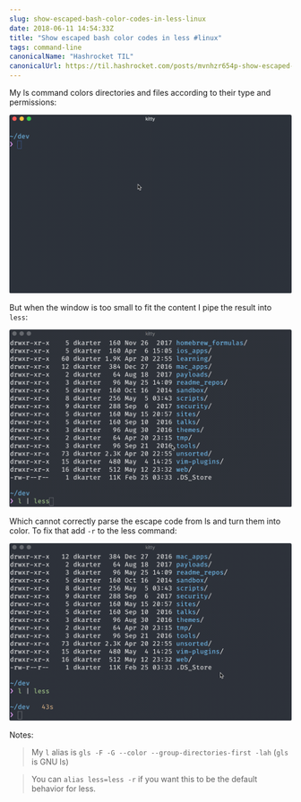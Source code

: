 ```yaml
---
slug: show-escaped-bash-color-codes-in-less-linux
date: 2018-06-11 14:54:33Z
title: "Show escaped bash color codes in less #linux"
tags: command-line
canonicalName: "Hashrocket TIL"
canonicalUrl: https://til.hashrocket.com/posts/mvnhzr654p-show-escaped-bash-color-codes-in-less-linux
---
```



My ls command colors directories and files according to their type and permissions:

![ls with color](yvrvekW.gif)

But when the window is too small to fit the content I pipe the result into `less`:

![less broken](kfs0Mr9.gif)

Which cannot correctly parse the escape code from ls and turn them into color. To fix that add `-r` to the less command:

![solution](EiPGO4q.gif)


Notes:
> My `l` alias is `gls -F -G --color --group-directories-first -lah` (`gls` is GNU ls)

> You can `alias less=less -r` if you want this to be the default behavior for less.
